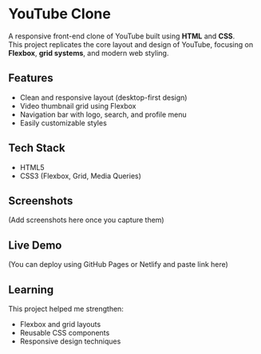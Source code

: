 # YouTube Clone
A responsive front-end clone of YouTube built using **HTML** and **CSS**.  
This project replicates the core layout and design of YouTube, focusing on **Flexbox**, **grid systems**, and modern web styling.

## Features
-  Clean and responsive layout (desktop-first design)
-  Video thumbnail grid using Flexbox
-  Navigation bar with logo, search, and profile menu
-  Easily customizable styles

## Tech Stack
- HTML5  
- CSS3 (Flexbox, Grid, Media Queries)

## Screenshots
(Add screenshots here once you capture them)

## Live Demo
(You can deploy using GitHub Pages or Netlify and paste link here)

## Learning
This project helped me strengthen:
- Flexbox and grid layouts  
- Reusable CSS components  
- Responsive design techniques
